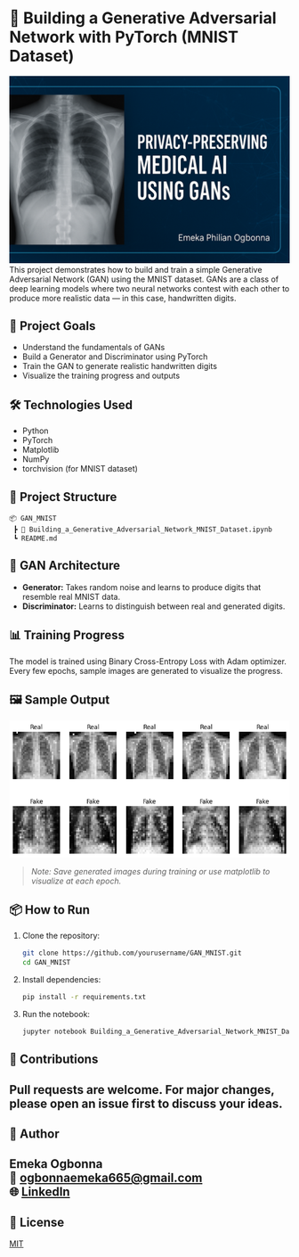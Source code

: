 
# 🧠 Building a Generative Adversarial Network with PyTorch (MNIST Dataset)
![Cover Image](images/cover_image.png)  
This project demonstrates how to build and train a simple Generative Adversarial Network (GAN) using the MNIST dataset. GANs are a class of deep learning models where two neural networks contest with each other to produce more realistic data — in this case, handwritten digits.

## 🚀 Project Goals

- Understand the fundamentals of GANs
- Build a Generator and Discriminator using PyTorch
- Train the GAN to generate realistic handwritten digits
- Visualize the training progress and outputs

## 🛠️ Technologies Used

- Python
- PyTorch
- Matplotlib
- NumPy
- torchvision (for MNIST dataset)

## 📁 Project Structure

```
📦 GAN_MNIST
 ┣ 📓 Building_a_Generative_Adversarial_Network_MNIST_Dataset.ipynb
 ┗ README.md
```

## 🧠 GAN Architecture

- **Generator:** Takes random noise and learns to produce digits that resemble real MNIST data.
- **Discriminator:** Learns to distinguish between real and generated digits.

## 📊 Training Progress

The model is trained using Binary Cross-Entropy Loss with Adam optimizer. Every few epochs, sample images are generated to visualize the progress.

## 🖼️ Sample Output

![Generated Digits](images/generated_output.png)

> *Note: Save generated images during training or use matplotlib to visualize at each epoch.*

## 📦 How to Run

1. Clone the repository:
   ```bash
   git clone https://github.com/yourusername/GAN_MNIST.git
   cd GAN_MNIST
   ```

2. Install dependencies:
   ```bash
   pip install -r requirements.txt
   ```

3. Run the notebook:
   ```bash
   jupyter notebook Building_a_Generative_Adversarial_Network_MNIST_Dataset.ipynb
   ```

## 🤝 Contributions

Pull requests are welcome. For major changes, please open an issue first to discuss your ideas.
---
## 👤 Author

**Emeka Ogbonna**  
📧 ogbonnaemeka665@gmail.com  
🌐 [LinkedIn]([https://www.linkedin.com/in/your-profile](https://www.linkedin.com/in/emekaogbonna/))
---

## 📄 License

[MIT](LICENSE)
